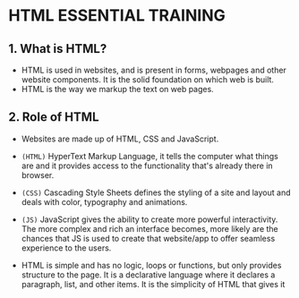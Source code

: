 # HTML ESSENTIAL TRAINING

## 1. What is HTML?

- HTML is used in websites, and is present in forms, webpages and other website components. It is the solid foundation on which web is built.
- HTML is the way we markup the text on web pages.

## 2. Role of HTML

- Websites are made up of HTML, CSS and JavaScript.

- `(HTML)` HyperText Markup Language, it tells the computer what things are and it provides access to the functionality that's already there in browser.

- `(CSS)` Cascading Style Sheets defines the styling of a site and layout and deals with color, typography and animations.

- `(JS)` JavaScript gives the ability to create more powerful interactivity. The more complex and rich an interface becomes, more likely are the chances that JS is used to create that website/app to offer seamless experience to the users.

- HTML is simple and has no logic, loops or functions, but only provides structure to the page. It is a declarative language where it declares a paragraph, list, and other items. It is the simplicity of HTML that gives it
